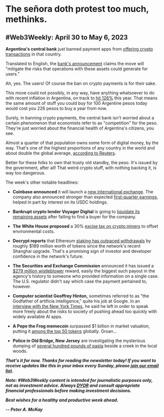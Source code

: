 # The señora doth protest too much, methinks.
## #Web3Weekly: April 30 to May 6, 2023

**Argentina's central bank** just banned payment apps from [offering crypto transactions](https://decrypt.co/139068/argentinas-central-bank-clamps-down-on-bitcoin) in that country.

Translated to English, the [bank's announcement](https://bcra.gob.ar/Noticias/proveedores-servicio-pago-no-pueden-operar-criptoactivos.asp) claims the move will "mitigate the risks that operations with these assets could generate for users."

Ah, yes. The users! Of course the ban on crypto payments is for their sake.

This move could not possibly, in any way, have anything whatsoever to do with recent inflation in Argentina, on track to [hit 126%](https://www.msn.com/en-us/money/companies/argentina-inflation-seen-at-126-4-in-2023-central-bank-poll-shows/ar-AA1aOrFI) this year. That means the same amount of stuff you could buy for 100 Argentine pesos today would cost you 226 pesos to buy a year from now.

Surely, in banning crypto payments, the central bank isn't worried about a certain phenomenon that economists refer to as "competition" for the peso. They're just worried about the financial health of Argentina's citizens, you see.  

Almost a quarter of that population owns some form of digital money, by the way. That's one of the highest proportions of any country in the world and about double the global average, [according to Reuters](https://www.msn.com/en-us/money/markets/cryptoverse-digital-coins-lure-inflation-weary-argentines-and-turks/ar-AA1aEFy7).

Better for these folks to own that trusty old standby, the peso. It's issued by the government, after all! That weird crypto stuff, with nothing backing it, is way too dangerous.

The week's other notable headlines:

- **Coinbase announced** it will launch a [new international exchange](https://www.coinbase.com/blog/introducing-coinbase-international-exchange). The company also announced stronger than expected [first-quarter earnings](https://www.theblock.co/post/229585/coinbase-earnings-crypto-exchange-2), helped in part by interest on its USDC holdings.

- **Bankrupt crypto lender Voyager Digital** is going to [liquidate its remaining assets](https://www.coindesk.com/policy/2023/05/05/voyager-digital-plans-to-liquidate-assets-wind-down-after-sale-dreams-crushed/) after failing to find a buyer for the company.

- **The White House proposed** a 30% [excise tax on crypto miners](https://www.whitehouse.gov/cea/written-materials/2023/05/02/cost-of-cryptomining-dame-tax/) to offset environmental costs.

- **Decrypt reports** that Ethereum [staking has outpaced withdrawals](https://decrypt.co/139152/ethereum-staking-deposits-outpace-withdrawals-eth) by roughly $189 million worth of tokens since the network's recent Shanghai upgrade. That's a promising sign of investor and developer confidence in the network's future.

- **The Securities and Exchange Commission** announced it has issued a [$279 million wistleblower](https://www.sec.gov/news/press-release/2023-89) reward, easily the biggest such payout in the agency's history to someone who provided information on a single case. The U.S. regulator didn't say which case the payment pertained to, however.

- **Computer scientist Geoffrey Hinton,** sometimes referred to as "the Godfather of artificia intelligence," quite his job at Google. In an [interview with the New York Times](https://www.nytimes.com/2023/05/01/technology/ai-google-chatbot-engineer-quits-hinton.html), he said he left in order to speak more freely about the risks to society of pushing ahead too quickly with widely available AI apps.

- **A Pepe the Frog memecoin** surpassed $1 billion in market valuation, putting it [among the top 50 tokens](https://www.theblock.co/post/229676/pepe-memecoin-tops-1-billion-market-cap-even-as-binance-flags-lack-of-utility) globally. Groan... 

- **Police in Old Bridge, New Jersey** are investigating the mysterious dumping of [several hundred pounds of pasta](https://www.nytimes.com/2023/05/04/us/new-jersey-pasta-dump.html?smtyp=cur&smid=fb-nytimes) beside a creek in the local woods.

_**That's it for now. Thanks for reading the newsletter today! If you want to receive updates like this in your inbox every Sunday, please [join our email list](https://w3w.news).**_

_**Note: #Web3Weekly content is intended for journalistic purposes only, not as investment advice. Always [DYOR](https://www.urbandictionary.com/define.php?term=DYOR) and consult appropriate financial professionals before making investment decisions.**_

_**Best wishes for a healthy and productive week ahead.**_  

_**-- Peter A. McKay**_
